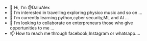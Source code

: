 - 👋 Hi, I’m @DaluAlex
- 👀 I’m interested in travelling exploring physico music and so on ...
- 🌱 I’m currently learning python,cyber security,ML and AI ...
- 💞️ I’m looking to collaborate on enterpreneurs those who give opportunities to me  ...
- 📫 How to reach me through facebook,Instagram or whatsapp....

<!---
DaluAlex/DaluAlex is a ✨ special ✨ repository because its `README.md` (this file) appears on your GitHub profile.
You can click the Preview link to take a look at your changes.
--->
